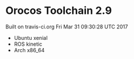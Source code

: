 
# Orocos Toolchain 2.9

Built on travis-ci.org Fri Mar 31 09:30:28 UTC 2017

* Ubuntu xenial
* ROS kinetic
* Arch x86_64


